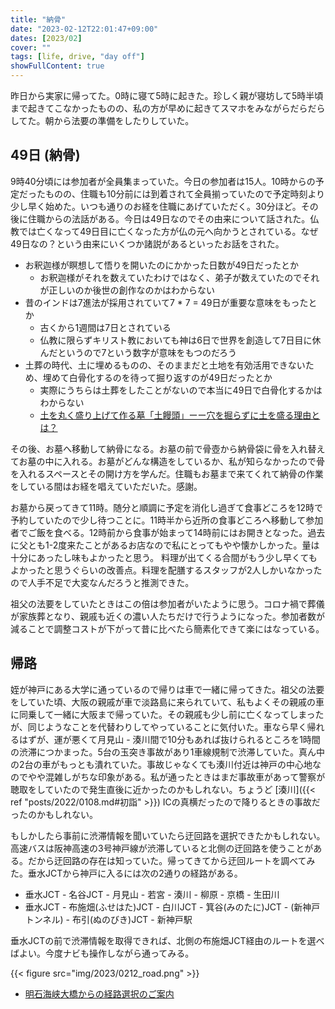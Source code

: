 ```yaml
---
title: "納骨"
date: "2023-02-12T22:01:47+09:00"
dates: [2023/02]
cover: ""
tags: [life, drive, "day off"]
showFullContent: true
---
```


昨日から実家に帰ってた。0時に寝て5時に起きた。珍しく親が寝坊して5時半頃まで起きてこなかったものの、私の方が早めに起きてスマホをみながらだらだらしてた。朝から法要の準備をしたりしていた。

## 49日 (納骨)

9時40分頃には参加者が全員集まっていた。今日の参加者は15人。10時からの予定だったものの、住職も10分前には到着されて全員揃っていたので予定時刻より少し早く始めた。いつも通りのお経を住職にあげていただく。30分ほど。その後に住職からの法話がある。今日は49日なのでその由来について話された。仏教では亡くなって49日目に亡くなった方が仏の元へ向かうとされている。なぜ49日なの？という由来にいくつか諸説があるといったお話をされた。

* お釈迦様が瞑想して悟りを開いたのにかかった日数が49日だったとか
  * お釈迦様がそれを数えていたわけではなく、弟子が数えていたのでそれが正しいのか後世の創作なのかはわからない
* 昔のインドは7進法が採用されていて7 * 7 = 49日が重要な意味をもったとか
  * 古くから1週間は7日とされている
  * 仏教に限らずキリスト教においても神は6日で世界を創造して7日目に休んだというので7という数字が意味をもつのだろう
* 土葬の時代、土に埋めるものの、そのままだと土地を有効活用できないため、埋めて白骨化するのを待って掘り返すのが49日だったとか
  * 実際にうちらは土葬をしたことがないので本当に49日で白骨化するかはわからない
  * [土を丸く盛り上げて作る墓「土饅頭」ーー穴を掘らずに土を盛る理由とは？](https://www.sougiya.biz/kiji_detail.php?cid=553)

その後、お墓へ移動して納骨になる。お墓の前で骨壺から納骨袋に骨を入れ替えてお墓の中に入れる。お墓がどんな構造をしているか、私が知らなかったので骨を入れるスペースとその開け方を学んだ。住職もお墓まで来てくれて納骨の作業をしている間はお経を唱えていただいた。感謝。

お墓から戻ってきて11時。随分と順調に予定を消化し過ぎて食事どころを12時で予約していたので少し待つことに。11時半から近所の食事どころへ移動して参加者でご飯を食べる。12時前から食事が始まって14時前にはお開きとなった。過去に父とも1-2度来たことがあるお店なので私にとってもやや懐かしかった。量は十分にあったし味もよかったと思う。 料理が出てくる合間がもう少し早くてもよかったと思うぐらいの改善点。料理を配膳するスタッフが2人しかいなかったので人手不足で大変なんだろうと推測できた。

祖父の法要をしていたときはこの倍は参加者がいたように思う。コロナ禍で葬儀が家族葬となり、親戚も近くの濃い人たちだけで行うようになった。参加者数が減ることで調整コストが下がって昔に比べたら簡素化できて楽にはなっている。

## 帰路

姪が神戸にある大学に通っているので帰りは車で一緒に帰ってきた。祖父の法要をしていた頃、大阪の親戚が車で淡路島に来られていて、私もよくその親戚の車に同乗して一緒に大阪まで帰っていた。その親戚も少し前に亡くなってしまったが、同じようなことを代替わりしてやっていることに気付いた。車なら早く帰れるはずが、運が悪くて月見山 - 湊川間で10分もあれば抜けられるところを1時間の渋滞につかまった。5台の玉突き事故があり1車線規制で渋滞していた。真ん中の2台の車がもっとも潰れていた。事故じゃなくても湊川付近は神戸の中心地なのでやや混雑しがちな印象がある。私が通ったときはまだ事故車があって警察が聴取をしていたので発生直後に近かったのかもしれない。ちょうど [湊川]({{< ref "posts/2022/0108.md#初詣" >}}) ICの真横だったので降りるときの事故だったのかもしれない。

もしかしたら事前に渋滞情報を聞いていたら迂回路を選択できたかもしれない。高速バスは阪神高速の3号神戸線が渋滞していると北側の迂回路を使うことがある。だから迂回路の存在は知っていた。帰ってきてから迂回ルートを調べてみた。垂水JCTから神戸に入るには次の2通りの経路がある。

* 垂水JCT - 名谷JCT - 月見山 - 若宮 - 湊川 - 柳原 - 京橋 - 生田川
* 垂水JCT - 布施畑(ふせはた)JCT - 白川JCT - 箕谷(みのたに)JCT - (新神戸トンネル) - 布引(ぬのびき)JCT - 新神戸駅

垂水JCTの前で渋滞情報を取得できれば、北側の布施畑JCT経由のルートを選べばよい。今度ナビも操作しながら通ってみる。

{{< figure src="img/2023/0212_road.png" >}}

* [明石海峡大橋からの経路選択のご案内](https://www.jb-honshi.co.jp/customer_index/guide/keiro/)
